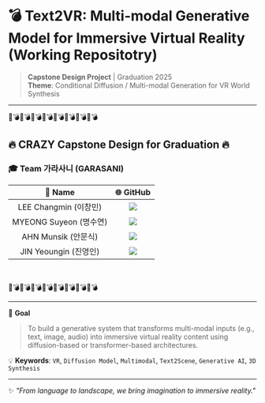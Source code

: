# 💣 Text2VR: Multi-modal Generative Model for Immersive Virtual Reality  (Working Repositotry)
> **Capstone Design Project** | Graduation 2025  
> **Theme**: Conditional Diffusion / Multi-modal Generation for VR World Synthesis

---

🧨💣🧨💣🧨💣🧨💣🧨💣🧨💣🧨💣🧨💣  
## 🔥 CRAZY Capstone Design for Graduation 🔥  
### 🎓 Team 가라사니 (GARASANI)

| 👤 Name | 🌐 GitHub |
|:--------:|:--------:|
| LEE Changmin (이창민) | <img src="https://img.shields.io/badge/GitHub-LeeChangmin0310-181717?style=flat&logo=GitHub&logoColor=white"> |
| MYEONG Suyeon (명수연) | <img src="https://img.shields.io/badge/GitHub-suyeonmyeong-181717?style=flat&logo=GitHub&logoColor=white"> |
| AHN Munsik (안문식) | <img src="https://img.shields.io/badge/GitHub-dalsik-181717?style=flat&logo=GitHub&logoColor=white"> |
| JIN Yeoungin (진영인) | <img src="https://img.shields.io/badge/GitHub-0in11-181717?style=flat&logo=GitHub&logoColor=white"> |
<br/>

🧨💣🧨💣🧨💣🧨💣🧨💣🧨💣🧨💣🧨💣  

---

🎯 **Goal**  
> To build a generative system that transforms multi-modal inputs (e.g., text, image, audio) into immersive virtual reality content using diffusion-based or transformer-based architectures.

💡 **Keywords**: `VR`, `Diffusion Model`, `Multimodal`, `Text2Scene`, `Generative AI`, `3D Synthesis`

---

✨ *"From language to landscape, we bring imagination to immersive reality."*
